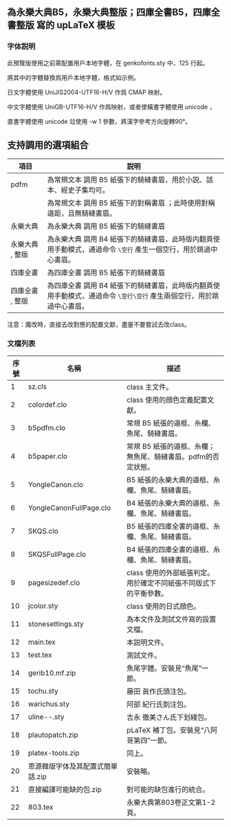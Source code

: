 
## 為永樂大典B5，永樂大典整版；四庫全書B5，四庫全書整版 寫的 upLaTeX 模板


### 字体説明

此預覽版使用之前需配置用戶本地字體，在 genkofonts.sty 中，125 行起。

將其中的字體替換爲用戶本地字體，格式如示例。

日文字體使用 UniJIS2004-UTF16-H/V 作爲 CMAP 映射。

中文字體使用 UniGB-UTF16-H/V 作爲映射，或者使橫書字體使用 unicode ，

直書字體使用 unicode 竝使用 -w 1 參數，將漢字參考方向旋轉90°。

##  支持調用的選項組合

| 項目                                                        | 説明                                                                                               |
|--------------------------------------------------------|-------------------------------------------------------------|
|  pdfm                    |            為常規文本 調用 B5 紙張下的騎縫書眉，用於小説、話本、經史子集均可。                         |
|                               |           為常規文本 調用 B5 紙張下的對稱書眉 ；此時使用對稱邉距，且無騎縫書眉。                           |
|  永樂大典                    |            為永樂大典 調用 B5 紙張下的騎縫書眉                                                        |
| 永樂大典  ,  整版          |           為永樂大典 調用 B4 紙張下的騎縫書眉，此時版内翻頁使用手動模式，通過命令 ` \空行 `  產生一個空行，用於跳過中心書眉。                   |
|  四庫全書                    |            為四庫全書 調用 B5 紙張下的騎縫書眉                                                        |
| 四庫全書  ,  整版          |           為四庫全書 調用 B4 紙張下的騎縫書眉，此時版内翻頁使用手動模式，通過命令 ` \空行\空行 `  產生兩個空行，用於跳過中心書眉。                   |

注意：魔改時，直接去改對應的配置文獻，盡量不要嘗試去改class。


### 文檔列表

| 序號 | 名稱 | 描述 |
|----|-------------------------------------------|-------------------------------------------|
| 1  | sz\.cls                                   | class 主文件。                                |
| 2  | colordef\.clo                             | class 使用的顔色定義配置文獻。                       |
| 3  | b5pdfm\.clo                          | 常規 B5 紙張的邉框、糸欄、魚尾、騎縫書眉。                       |
| 4  | b5paper\.clo                         | 常規 B5 紙張的邉框、糸欄；無魚尾、騎縫書眉。pdfm的否定狀態。                       |
| 5  | YongleCanon\.clo                          | B5 紙張的永樂大典的邉框、糸欄、魚尾、騎縫書眉。                       |
| 6  | YongleCanonFullPage\.clo                  | B4 紙張的永樂大典的邉框、糸欄、魚尾、騎縫書眉。                      |
| 7  | SKQS\.clo                          | B5 紙張的四庫全書的邉框、糸欄、魚尾、騎縫書眉。                       |
| 8  | SKQSFullPage\.clo                  | B4 紙張的四庫全書的邉框、糸欄、魚尾、騎縫書眉。                      |
| 9  | pagesizedef\.clo                   | class 使用的外部紙張判定。用於確定不同紙張不同版式下的平衡參數。                            |
| 10  | jcolor\.sty                               | class 使用的日式顔色。                            |
| 11  | stonesettings\.sty                        | 為本文件及測試文件寫的設置文檔。                          |
| 12  | main\.tex                                 | 本説明文件。                                    |
| 13  | test\.tex                                 | 測試文件。                                     |
| 14  | gerib10\.mf\.zip                          | 魚尾字體。安裝見“魚尾”一節。                           |
| 15  | tochu\.sty                                | 藤田 眞作氏頭注包。                                |
| 16  | warichus\.sty                             | 阿部 紀行氏割注包。                                |
| 17 | uline\-\-\.sty                            | 吉永 徹美さん氏下划綫包。                            |
| 18 | plautopatch\.zip                          | pLaTeX 補丁包。安裝見“八阿哥第四”一節。         |
| 19 | platex\-tools\.zip                        | 同上。                                       |
| 20 | 思源韓版字体及其配置式簡單話\.zip                       | 安裝略。                                      |
| 21 | 直接編譯可能缺的包\.zip                            | 對可能的缺包進行的統合。                              |
| 22 | 803\.tex                                  | 永樂大典第803卷正文第1\-2頁。                        |

